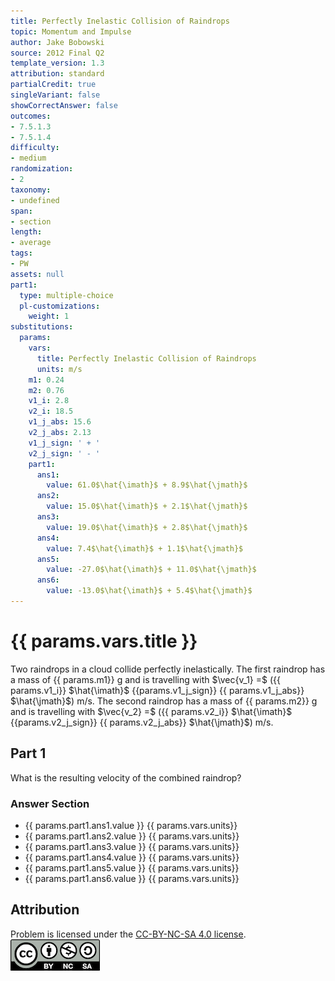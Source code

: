 ```yaml
---
title: Perfectly Inelastic Collision of Raindrops
topic: Momentum and Impulse
author: Jake Bobowski
source: 2012 Final Q2
template_version: 1.3
attribution: standard
partialCredit: true
singleVariant: false
showCorrectAnswer: false
outcomes:
- 7.5.1.3
- 7.5.1.4
difficulty:
- medium
randomization:
- 2
taxonomy:
- undefined
span:
- section
length:
- average
tags:
- PW
assets: null
part1:
  type: multiple-choice
  pl-customizations:
    weight: 1
substitutions:
  params:
    vars:
      title: Perfectly Inelastic Collision of Raindrops
      units: m/s
    m1: 0.24
    m2: 0.76
    v1_i: 2.8
    v2_i: 18.5
    v1_j_abs: 15.6
    v2_j_abs: 2.13
    v1_j_sign: ' + '
    v2_j_sign: ' - '
    part1:
      ans1:
        value: 61.0$\hat{\imath}$ + 8.9$\hat{\jmath}$
      ans2:
        value: 15.0$\hat{\imath}$ + 2.1$\hat{\jmath}$
      ans3:
        value: 19.0$\hat{\imath}$ + 2.8$\hat{\jmath}$
      ans4:
        value: 7.4$\hat{\imath}$ + 1.1$\hat{\jmath}$
      ans5:
        value: -27.0$\hat{\imath}$ + 11.0$\hat{\jmath}$
      ans6:
        value: -13.0$\hat{\imath}$ + 5.4$\hat{\jmath}$
---
```

# {{ params.vars.title }}
Two raindrops in a cloud collide perfectly inelastically. The first raindrop has a mass of {{ params.m1}} g and is travelling with $\vec{v_1} =$ ({{ params.v1_i}} $\hat{\imath}$ {{params.v1_j_sign}} {{ params.v1_j_abs}} $\hat{\jmath}$) m/s.
The second raindrop has a mass of {{ params.m2}} g and is travelling with $\vec{v_2} =$ ({{ params.v2_i}} $\hat{\imath}$ {{params.v2_j_sign}} {{ params.v2_j_abs}} $\hat{\jmath}$) m/s.

## Part 1

What is the resulting velocity of the combined raindrop?

### Answer Section

- {{ params.part1.ans1.value }} {{ params.vars.units}}
- {{ params.part1.ans2.value }} {{ params.vars.units}}
- {{ params.part1.ans3.value }} {{ params.vars.units}}
- {{ params.part1.ans4.value }} {{ params.vars.units}}
- {{ params.part1.ans5.value }} {{ params.vars.units}}
- {{ params.part1.ans6.value }} {{ params.vars.units}}

## Attribution

Problem is licensed under the [CC-BY-NC-SA 4.0 license](https://creativecommons.org/licenses/by-nc-sa/4.0/).<br> ![The Creative Commons 4.0 license requiring attribution-BY, non-commercial-NC, and share-alike-SA license.](https://raw.githubusercontent.com/firasm/bits/master/by-nc-sa.png)